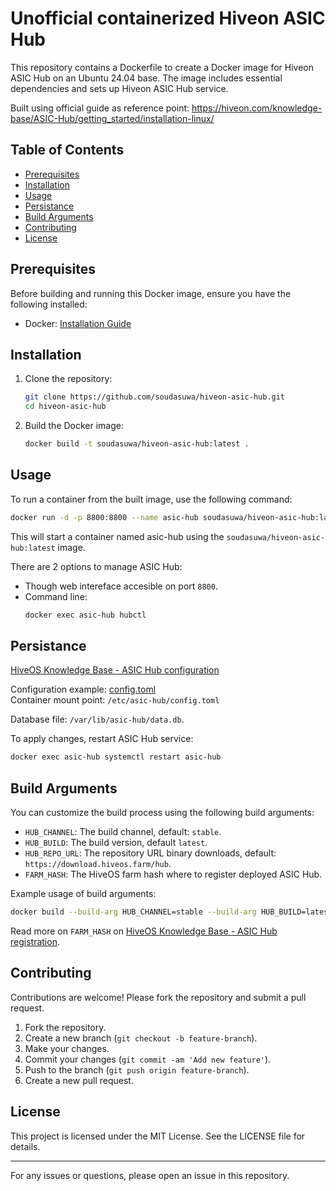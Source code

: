 # Unofficial containerized Hiveon ASIC Hub

This repository contains a Dockerfile to create a Docker image for Hiveon ASIC Hub on an Ubuntu 24.04 base. The image includes essential dependencies and sets up Hiveon ASIC Hub service.

Built using official guide as reference point: https://hiveon.com/knowledge-base/ASIC-Hub/getting_started/installation-linux/

## Table of Contents

- [Prerequisites](#prerequisites)
- [Installation](#installation)
- [Usage](#usage)
- [Persistance](#persistance)
- [Build Arguments](#build-arguments)
- [Contributing](#contributing)
- [License](#license)

## Prerequisites

Before building and running this Docker image, ensure you have the following installed:

- Docker: [Installation Guide](https://docs.docker.com/get-docker/)

## Installation

1. Clone the repository:

    ```bash
    git clone https://github.com/soudasuwa/hiveon-asic-hub.git
    cd hiveon-asic-hub
    ```

2. Build the Docker image:

    ```bash
    docker build -t soudasuwa/hiveon-asic-hub:latest .
    ```

## Usage

To run a container from the built image, use the following command:

```bash
docker run -d -p 8800:8800 --name asic-hub soudasuwa/hiveon-asic-hub:latest
```

This will start a container named asic-hub using the `soudasuwa/hiveon-asic-hub:latest` image.  

There are 2 options to manage ASIC Hub:

- Though web intereface accesible on port `8800`.
- Command line:
    ```bash
    docker exec asic-hub hubctl
    ```

## Persistance

[HiveOS Knowledge Base - ASIC Hub configuration](https://hiveon.com/knowledge-base/ASIC-Hub/general/configuration/)

Configuration example: [config.toml](https://hiveon.com/knowledge-base/ASIC-Hub/general/configuration/#configuration-example)  
Container mount point: `/etc/asic-hub/config.toml`  

Database file: `/var/lib/asic-hub/data.db`.

To apply changes, restart ASIC Hub service:
```bash
docker exec asic-hub systemctl restart asic-hub
```

## Build Arguments

You can customize the build process using the following build arguments:

- `HUB_CHANNEL`: The build channel, default: `stable`.
- `HUB_BUILD`: The build version, default `latest`.
- `HUB_REPO_URL`: The repository URL binary downloads, default: `https://download.hiveos.farm/hub`.
- `FARM_HASH`: The HiveOS farm hash where to register deployed ASIC Hub.

Example usage of build arguments:

```bash
docker build --build-arg HUB_CHANNEL=stable --build-arg HUB_BUILD=latest --build-arg HUB_REPO_URL=https://download.hiveos.farm/hub --build-arg FARM_HASH=yourfarmhash40chars -t soudasuwa/hiveon-asic-hub:latest .
```

Read more on `FARM_HASH` on [HiveOS Knowledge Base - ASIC Hub registration](https://hiveon.com/knowledge-base/ASIC-Hub/getting_started/first-setup/).

## Contributing

Contributions are welcome! Please fork the repository and submit a pull request.

1. Fork the repository.
2. Create a new branch (`git checkout -b feature-branch`).
3. Make your changes.
4. Commit your changes (`git commit -am 'Add new feature'`).
5. Push to the branch (`git push origin feature-branch`).
6. Create a new pull request.

## License

This project is licensed under the MIT License. See the LICENSE file for details.

---

For any issues or questions, please open an issue in this repository.
